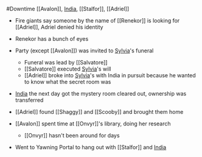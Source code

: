 #Downtime 
[[Avalon]], [India](PCs/Past/India.md), [[Stalfor]], [[Adriel]]

- Fire giants say someone by the name of [[Renekor]] is looking for [[Adriel]], Adriel denied his identity
- Renekor has a bunch of eyes

- Party (except [[Avalon]]) was invited to [Sylvia](Sylvia.md)'s funeral
	- Funeral was lead by [[Salvatore]]
	- [[Salvatore]] executed [Sylvia](Sylvia.md)'s will
	- [[Adriel]] broke into [Sylvia](Sylvia.md)'s with India in pursuit because he wanted to know what the secret room was

- [India](PCs/Past/India.md) the next day got the mystery room cleared out, ownership was transferred
- [[Adriel]] found [[Shaggy]] and [[Scooby]] and brought them home

- [[Avalon]] spent time at [[Onvyr]]'s library, doing her research
	- [[Onvyr]] hasn't been around for days

- Went to Yawning Portal to hang out with [[Stalfor]] and [India](PCs/Past/India.md)